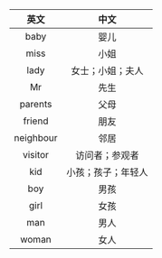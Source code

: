 |英文|中文|
|:---:|:---:|
| baby | 婴儿 |
| miss | 小姐 |
| lady | 女士；小姐；夫人 |
| Mr | 先生 |
| parents | 父母 |
| friend | 朋友 |
| neighbour | 邻居 |
| visitor | 访问者；参观者 |
| kid | 小孩；孩子；年轻人 |
| boy | 男孩 |
| girl | 女孩 |
| man | 男人 |
| woman | 女人 |


